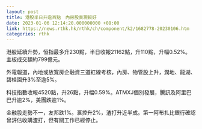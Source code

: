```yaml
---
layout: post
title: 港股半日升逾百點　內房股表現較好
date: 2023-01-06 12:14:20.000000000 +08:00
link: https://news.rthk.hk/rthk/ch/component/k2/1682778-20230106.htm
categories: rthk
---
```


港股延續升勢，恒指最多升230點，半日收報21162點，升110點，升幅0.52%。主板成交額約799億元。

外電報道，內地或放寬房企融資三道紅線考核，內房、物管股上升，潤地、龍湖、碧桂園升3%至逾5%。

科技指數收報4520點，升26點，升幅0.59%。ATMXJ個別發展，騰訊及阿里巴巴升逾2%，美團跌逾1%。

金融股走勢不一，友邦跌1%。滙控升2%，渣打升近半成。第一阿布扎比銀行確認曾評估收購渣打，但有關工作已經停止。
